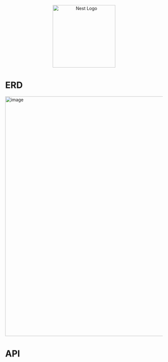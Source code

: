 <p align="center">
  <a href="http://nestjs.com/" target="blank"><img src="https://nestjs.com/img/logo-small.svg" width="200" alt="Nest Logo" /></a>
</p>

[circleci-image]: https://img.shields.io/circleci/build/github/nestjs/nest/master?token=abc123def456
[circleci-url]: https://circleci.com/gh/nestjs/nest

# ERD

<img width="766" alt="image" src="https://github.com/yhjs1211/ego4jo/assets/122883378/ca7925db-8260-4347-917f-d71c44f56d89">

# API
